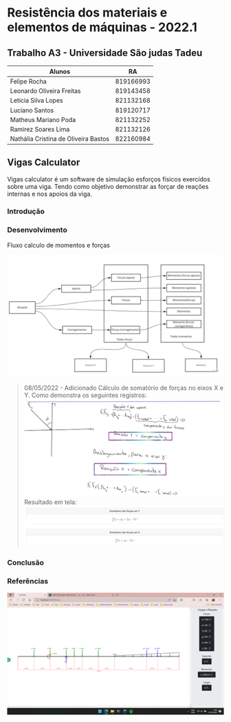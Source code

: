 # Resistência dos materiais e elementos de máquinas - 2022.1

## Trabalho A3 - Universidade São judas Tadeu

| Alunos                               | RA        |
| ------------------------------------ | --------- |
| Felipe Rocha                         | 819166993 |
| Leonardo Oliveira Freitas            | 819143458 |
| Leticia Silva Lopes                  | 821132168 |
| Luciano Santos                       | 819120717 |
| Matheus Mariano Poda                 | 821132252 |
| Ramirez Soares Lima                  | 821132126 |
| Nathália Cristina de Oliveira Bastos | 822160984 |

## Vigas Calculator

Vigas calculator é um software de simulação esforços físicos exercídos sobre uma viga. Tendo como objetivo
demonstrar as forçar de reações internas e nos apoios da viga.

### Introdução

### Desenvolvimento

Fluxo calculo de momentos e forças

![teste](./file/fluxo-calculo.jpg)

> 08/05/2022 - Adicionado Cálculo de somatório de forças no eixos X e Y.
> Como demonstra os seguintes registros:
> ![calculo-em-maos](./file/calculo-somatorio-de-forcas.png)
> Resultado em tela:
> ![calculo-em-maos](./file/calculo-somatorio-de-forcas-resultado.png)

### Conclusão

### Referências

![demonstracao](./file/vigas-calculator.png)
